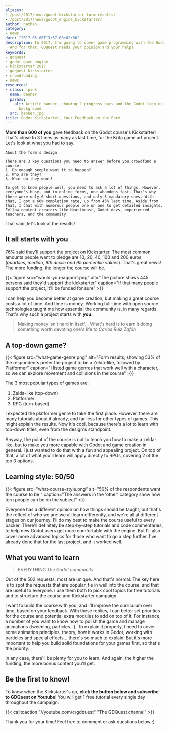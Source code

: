 ```yaml
---
aliases:
- /post/2017/news/godot-kickstarter-form-results/
- /post/2017/news/godot_engine_kickstarter/
author: nathan
category:
- news
date: "2017-05-06T13:37:08+02:00"
description: In 2017, I'm going to cover game programming with the Godot game engine.
  And for that, GDQuest needs your opinion and your help!
keywords:
- gdquest
- godot game engine
- kickstarter 2017
- gdquest kickstarter
- crowdfunding
- news
resources:
- class: -pink
  name: banner
  params:
    alt: Article banner, showing 2 progress bars and the Godot logo on a red orange
      background
  src: banner.jpg
title: Godot Kickstarter, Your Feedback on the Form
---
```


**More than 600 of you** gave feedback on the Godot course's Kickstarter! That's close to 3 times as many as last time, for the Krita game art project. Let's look at what you had to say.

```
About the form's design

There are 3 key questions you need to answer before you crowdfund a course:
1. Do enough people want it to happen?
2. Who are they?
3. What do they want?

To get to know people well, you need to ask a lot of things. However, everyone's busy, and in online forms, one abandons fast. That's why there were only 6 short questions, and only 3 mandatory ones. With that, I got a 60% completion rate, up from 45% last time. Aside from that, I chat with numerous people one on one to get detailed insights. Fellow content creators like Heartbeast, Godot devs, experienced teachers, and the community.
```

That said, let's look at the results!

## It all starts with you

76% said they'll support the project on Kickstarter. The most common amounts people want to pledge are 10, 20, 40, 100 and 200 euros (_quartiles, median, 9th decile and 95 percentile values_). That's great news! The more funding, the longer the course will be.

{{< figure src="would-you-support.png" alt="The picture shows 445 persons said they'd support the kickstarter" caption="If that many people support the project, it'll be funded for sure" >}}

I can help you become better at game creation, but making a great course costs a lot of time. And time is money. Working full-time with open source technologies taught me how essential the community is, in many regards. That's why such a project starts with **you**. 

> Making money isn't hard in itself... What's hard is to earn it doing something worth devoting one's life to
> <cite>Carlos Ruiz Zafón</cite>
 

## A top-down game?

{{< figure src="what-game-genre.png" alt="Form results, showing 53% of the respondents prefer the project to be a Zelda-like, followed by Platformer" caption="I listed game genres that work well with a character, so we can explore movement and collisions in the course" >}}

The 3 most popular types of games are:

1. Zelda-like (top-down)
2. Platformer
3. RPG (turn-based)

I expected the platformer genre to take the first place. However, there are many tutorials about it already, and far less for other types of games. This might explain the results. Now it's cool, because there's a lot to learn with top-down titles, even from the design's standpoint. 

Anyway, the point of the course is not to teach you how to make a zelda-like, but to make you more capable with Godot and game creation in general. I just wanted to do that with a fun and appealing project. On top of that, a lot of what you'll learn will apply directly to RPGs, covering 2 of the top 3 options.


## Learning style: 50/50

{{< figure src="what-course-style.png" alt="50% of the respondents want the course to be " caption="The answers in the 'other' category show how torn people can be on the subject" >}}

Everyone has a different opinion on how things should be taught, but that's the reflect of who we are: we all learn differently, and we're all at different stages on our journey. I'll do my best to make the course useful to every backer. There'll definitely be step-by-step tutorials and code commentaries, to help new Godot users get more comfortable with the engine. But I'll also cover more advanced topics for those who want to go a step further. I've already done that for the last project, and it worked well.


## What you want to learn

> EVERYTHING
> <cite>The Godot community</cite>

Out of the 502 requests, most are unique. And that's normal. The key here is to spot the requests that are popular, tie in well into the course, and that are useful to everyone. I use them both to pick cool topics for free tutorials and to structure the course and Kickstarter campaign.

I want to build the course with you, and I'll improve the curriculum over time, based on your feedback. With these replies, I can better set priorities for the course and potential extra modules to add on top of it. For instance, a number of you want to know how to polish the game and manage animations (tweening, particles...). To explain it properly, I need to cover some animation principles, theory, how it works in Godot, working with particles and special effects... there's so much to explain! But it's more important to help you build solid foundations for your games first, so that's the priority.

In any case, there'll be plenty for you to learn. And again, the higher the funding, the more bonus content you'll get.


## Be the first to know!

To know when the Kickstarter's up, **click the button below and subscribe to GDQuest on Youtube**! You will get 1 free tutorial every single day throughout the campaign:

{{< calltoaction "//youtube.com/c/gdquest" "The GDQuest channel" >}}

Thank you for your time! Feel free to comment or ask questions below :)
